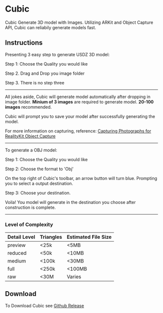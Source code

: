 # Cubic
Cubic Generate 3D model with Images. Utilizing ARKit and Object Capture API, Cubic can reliabily generate models fast. 

## Instructions

Presenting 3 easy step to generate USDZ 3D model:

Step 1: Choose the Quality you would like

Step 2. Drag and Drop you image folder

Step 3. There is no step three

---

All jokes aside, Cubic will generate model automatically after dropping in image folder. **Minium of 3 images** are required to generate model. **20-100 images** recommended.

Cubic will prompt you to save your model after successfully generating the model.

For more information on capturing, reference: [Capturing Photographs for RealityKit Object Capture](https://developer.apple.com/documentation/realitykit/capturing_photographs_for_realitykit_object_capture)

---

To generate a OBJ model:

Step 1: Choose the Quality you would like

Step 2: Choose the format to 'Obj'

On the top right of Cubic's toolbar, an arrow button will turn blue. Prompting you to select a output destination.

Step 3: Choose your destination.

Voila! You model will generate in the destination you choose after construction is complete.

---

### Level of Complexity

| **Detail Level** | **Triangles** | **Estimated File Size** |
|------------------|---------------|-------------------------|
| preview          | <25k          | <5MB                    |
| reduced          | <50k          | <10MB                   |
| medium           | <100k         | <30MB                   |
| full             | <250k         | <100MB                  |
| raw              | <30M          | Varies                  |

## Download
To Download Cubic see [Github Release](https://github.com/theSalted/Cubic/releases/)


